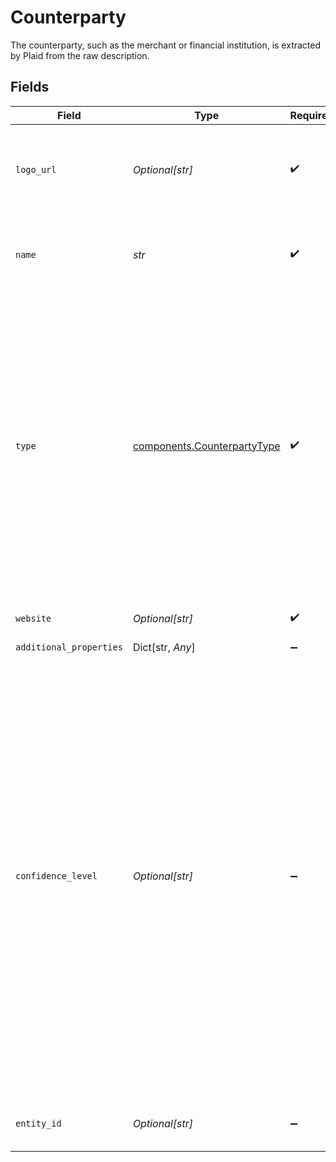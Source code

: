 # Counterparty

The counterparty, such as the merchant or financial institution, is extracted by Plaid from the raw description.


## Fields

| Field                                                                                                                                                                                                                                                                                                                                                                                                                                                                                                                                                                                                                                                   | Type                                                                                                                                                                                                                                                                                                                                                                                                                                                                                                                                                                                                                                                    | Required                                                                                                                                                                                                                                                                                                                                                                                                                                                                                                                                                                                                                                                | Description                                                                                                                                                                                                                                                                                                                                                                                                                                                                                                                                                                                                                                             |
| ------------------------------------------------------------------------------------------------------------------------------------------------------------------------------------------------------------------------------------------------------------------------------------------------------------------------------------------------------------------------------------------------------------------------------------------------------------------------------------------------------------------------------------------------------------------------------------------------------------------------------------------------------- | ------------------------------------------------------------------------------------------------------------------------------------------------------------------------------------------------------------------------------------------------------------------------------------------------------------------------------------------------------------------------------------------------------------------------------------------------------------------------------------------------------------------------------------------------------------------------------------------------------------------------------------------------------- | ------------------------------------------------------------------------------------------------------------------------------------------------------------------------------------------------------------------------------------------------------------------------------------------------------------------------------------------------------------------------------------------------------------------------------------------------------------------------------------------------------------------------------------------------------------------------------------------------------------------------------------------------------- | ------------------------------------------------------------------------------------------------------------------------------------------------------------------------------------------------------------------------------------------------------------------------------------------------------------------------------------------------------------------------------------------------------------------------------------------------------------------------------------------------------------------------------------------------------------------------------------------------------------------------------------------------------- |
| `logo_url`                                                                                                                                                                                                                                                                                                                                                                                                                                                                                                                                                                                                                                              | *Optional[str]*                                                                                                                                                                                                                                                                                                                                                                                                                                                                                                                                                                                                                                         | :heavy_check_mark:                                                                                                                                                                                                                                                                                                                                                                                                                                                                                                                                                                                                                                      | The URL of a logo associated with the counterparty, if available. The logo is formatted as a 100x100 pixel PNG file.                                                                                                                                                                                                                                                                                                                                                                                                                                                                                                                                    |
| `name`                                                                                                                                                                                                                                                                                                                                                                                                                                                                                                                                                                                                                                                  | *str*                                                                                                                                                                                                                                                                                                                                                                                                                                                                                                                                                                                                                                                   | :heavy_check_mark:                                                                                                                                                                                                                                                                                                                                                                                                                                                                                                                                                                                                                                      | The name of the counterparty, such as the merchant or the financial institution, as extracted by Plaid from the raw description.                                                                                                                                                                                                                                                                                                                                                                                                                                                                                                                        |
| `type`                                                                                                                                                                                                                                                                                                                                                                                                                                                                                                                                                                                                                                                  | [components.CounterpartyType](../../models/components/counterpartytype.md)                                                                                                                                                                                                                                                                                                                                                                                                                                                                                                                                                                              | :heavy_check_mark:                                                                                                                                                                                                                                                                                                                                                                                                                                                                                                                                                                                                                                      | The counterparty type.<br/><br/>`merchant`: a provider of goods or services for purchase<br/>`financial_institution`: a financial entity (bank, credit union, BNPL, fintech)<br/>`payment_app`: a transfer or P2P app (e.g. Zelle)<br/>`marketplace`: a marketplace (e.g DoorDash, Google Play Store)<br/>`payment_terminal`: a point-of-sale payment terminal (e.g Square, Toast)<br/>`income_source`: the payer in an income transaction (e.g., an employer, client, or government agency)                                                                                                                                                            |
| `website`                                                                                                                                                                                                                                                                                                                                                                                                                                                                                                                                                                                                                                               | *Optional[str]*                                                                                                                                                                                                                                                                                                                                                                                                                                                                                                                                                                                                                                         | :heavy_check_mark:                                                                                                                                                                                                                                                                                                                                                                                                                                                                                                                                                                                                                                      | The website associated with the counterparty.                                                                                                                                                                                                                                                                                                                                                                                                                                                                                                                                                                                                           |
| `additional_properties`                                                                                                                                                                                                                                                                                                                                                                                                                                                                                                                                                                                                                                 | Dict[str, *Any*]                                                                                                                                                                                                                                                                                                                                                                                                                                                                                                                                                                                                                                        | :heavy_minus_sign:                                                                                                                                                                                                                                                                                                                                                                                                                                                                                                                                                                                                                                      | N/A                                                                                                                                                                                                                                                                                                                                                                                                                                                                                                                                                                                                                                                     |
| `confidence_level`                                                                                                                                                                                                                                                                                                                                                                                                                                                                                                                                                                                                                                      | *Optional[str]*                                                                                                                                                                                                                                                                                                                                                                                                                                                                                                                                                                                                                                         | :heavy_minus_sign:                                                                                                                                                                                                                                                                                                                                                                                                                                                                                                                                                                                                                                      | A description of how confident we are that the provided counterparty is involved in the transaction.<br/><br/>`VERY_HIGH`: We recognize this counterparty and we are more than 98% confident that it is involved in this transaction.<br/>`HIGH`: We recognize this counterparty and we are more than 90% confident that it is involved in this transaction.<br/>`MEDIUM`: We are moderately confident that this counterparty was involved in this transaction, but some details may differ from our records.<br/>`LOW`: We didn’t find a matching counterparty in our records, so we are returning a cleansed name parsed out of the request description.<br/>`UNKNOWN`: Error |
| `entity_id`                                                                                                                                                                                                                                                                                                                                                                                                                                                                                                                                                                                                                                             | *Optional[str]*                                                                                                                                                                                                                                                                                                                                                                                                                                                                                                                                                                                                                                         | :heavy_minus_sign:                                                                                                                                                                                                                                                                                                                                                                                                                                                                                                                                                                                                                                      | A unique, stable, Plaid-generated id that maps to the counterparty.                                                                                                                                                                                                                                                                                                                                                                                                                                                                                                                                                                                     |